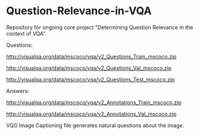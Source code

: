 # Question-Relevance-in-VQA
Repository for ongoing core project "Determining Question Relevance in the context of VQA".

Questions:

http://visualqa.org/data/mscoco/vqa/v2_Questions_Train_mscoco.zip

http://visualqa.org/data/mscoco/vqa/v2_Questions_Val_mscoco.zip

http://visualqa.org/data/mscoco/vqa/v2_Questions_Test_mscoco.zip

Answers:

http://visualqa.org/data/mscoco/vqa/v2_Annotations_Train_mscoco.zip

http://visualqa.org/data/mscoco/vqa/v2_Annotations_Val_mscoco.zip

VQG Image Captioning file generates natural questions about the image.
